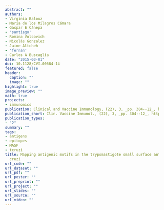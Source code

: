 ```yaml
---
abstract: ""
authors:
- Virginia Balouz
- María de los Milagros Cámara
- Gaspar E Cánepa
- 'santiago'
- Romina Volcovich
- Nicolás Gonzalez
- Jaime Altcheh
- 'fernan'
- Carlos A Buscaglia
date: "2015-03-01"
doi: 10.1128/CVI.00684-14
featured: false
header:
  caption: ""
  image: ""
highlight: true
image_preview: ""
math: true
projects:
- immunomics
publication: Clinical and Vaccine Immunology, (22), 3, _pp. 304--12_, https://doi.org/10.1128/CVI.00684-14
publication_short: Clin. Vaccine Immunol., (22), 3, _pp. 304--12_, https://doi.org/10.1128/CVI.00684-14
publication_types:
- "2"
summary: ""
tags:
- antigens
- epitopes
- MASP
- tcruzi
title: Mapping antigenic motifs in the trypomastigote small surface antigen from Trypanosoma
  cruzi
url_code: ""
url_dataset: ""
url_pdf: ""
url_poster: ""
url_preprint: ""
url_project: ""
url_slides: ""
url_source: ""
url_video: ""
---
```


